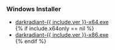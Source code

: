 <h3>Windows Installer</h3>
<ul>
  <li><a href="https://github.com/codereader/DarkRadiant/releases/download/{{ include.ver }}/darkradiant-{{ include.ver }}-x64.exe">darkradiant-{{ include.ver }}-x64.exe</a></li>
  {% if include.x64only == nil %}
  <li><a href="https://github.com/codereader/DarkRadiant/releases/download/{{ include.ver }}/darkradiant-{{ include.ver }}-x86.exe">darkradiant-{{ include.ver }}-x86.exe</a></li>
  {% endif %}
</ul>
